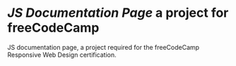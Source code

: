 # _JS Documentation Page_ a project for freeCodeCamp
JS documentation page, a project required for the freeCodeCamp Responsive Web Design certification.
